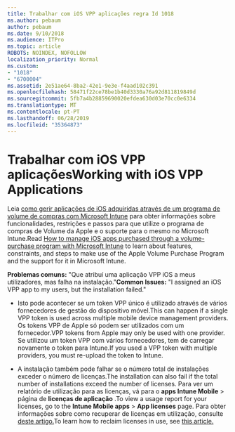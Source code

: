 ```yaml
---
title: Trabalhar com iOS VPP aplicações regra Id 1018
ms.author: pebaum
author: pebaum
ms.date: 9/10/2018
ms.audience: ITPro
ms.topic: article
ROBOTS: NOINDEX, NOFOLLOW
localization_priority: Normal
ms.custom:
- "1018"
- "6700004"
ms.assetid: 2e51ae64-8ba2-42e1-9e3e-f4aad102c391
ms.openlocfilehash: 58471f22ce78be1b40d3330a76a92d811819849d
ms.sourcegitcommit: 5fb7a4b28859690020efdea630d03e70cc0e6334
ms.translationtype: MT
ms.contentlocale: pt-PT
ms.lasthandoff: 06/28/2019
ms.locfileid: "35364873"
---
```

# <a name="working-with-ios-vpp-applications"></a><span data-ttu-id="1b87e-102">Trabalhar com iOS VPP aplicações</span><span class="sxs-lookup"><span data-stu-id="1b87e-102">Working with iOS VPP Applications</span></span>

<span data-ttu-id="1b87e-103">Leia [como gerir aplicações de iOS adquiridas através de um programa de volume de compras com Microsoft Intune](https://docs.microsoft.com/intune/vpp-apps-ios) para obter informações sobre funcionalidades, restrições e passos para que utilize o programa de compras de Volume da Apple e o suporte para o mesmo no Microsoft Intune.</span><span class="sxs-lookup"><span data-stu-id="1b87e-103">Read [How to manage iOS apps purchased through a volume-purchase program with Microsoft Intune](https://docs.microsoft.com/intune/vpp-apps-ios) to learn about features, constraints, and steps to make use of the Apple Volume Purchase Program and the support for it in Microsoft Intune.</span></span>
  
 <span data-ttu-id="1b87e-104">**Problemas comuns:** "Que atribuí uma aplicação VPP iOS a meus utilizadores, mas falha na instalação."</span><span class="sxs-lookup"><span data-stu-id="1b87e-104">**Common Issues:** "I assigned an iOS VPP app to my users, but the installation failed."</span></span>
  
- <span data-ttu-id="1b87e-105">Isto pode acontecer se um token VPP único é utilizado através de vários fornecedores de gestão do dispositivo móvel.</span><span class="sxs-lookup"><span data-stu-id="1b87e-105">This can happen if a single VPP token is used across multiple mobile device management providers.</span></span> <span data-ttu-id="1b87e-106">Os tokens VPP de Apple só podem ser utilizados com um fornecedor.</span><span class="sxs-lookup"><span data-stu-id="1b87e-106">VPP tokens from Apple may only be used with one provider.</span></span> <span data-ttu-id="1b87e-107">Se utilizou um token VPP com vários fornecedores, tem de carregar novamente o token para Intune.</span><span class="sxs-lookup"><span data-stu-id="1b87e-107">If you used a VPP token with multiple providers, you must re-upload the token to Intune.</span></span>

- <span data-ttu-id="1b87e-108">A instalação também pode falhar se o número total de instalações exceder o número de licenças.</span><span class="sxs-lookup"><span data-stu-id="1b87e-108">The installation can also fail if the total number of installations exceed the number of licenses.</span></span> <span data-ttu-id="1b87e-109">Para ver um relatório de utilização para as licenças, vá para o **apps Intune Mobile** \> página de **licenças de aplicação** .</span><span class="sxs-lookup"><span data-stu-id="1b87e-109">To view a usage report for your licenses, go to the **Intune Mobile apps** \> **App licenses** page.</span></span> <span data-ttu-id="1b87e-110">Para obter informações sobre como recuperar de licenças em utilização, consulte [deste artigo.](https://docs.microsoft.com/intune/vpp-apps-ios#revoking-app-licenses-and-deleting-tokens)</span><span class="sxs-lookup"><span data-stu-id="1b87e-110">To learn how to reclaim licenses in use, see [this article.](https://docs.microsoft.com/intune/vpp-apps-ios#revoking-app-licenses-and-deleting-tokens)</span></span>
